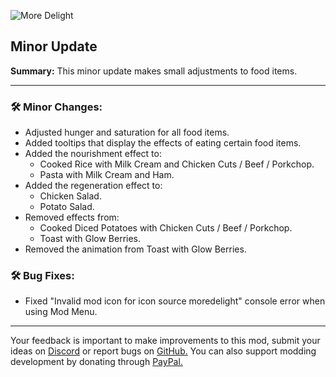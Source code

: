 ![More Delight](https://cdn.modrinth.com/data/znHQQtuU/images/8f550320a5d50408e5bfbafd9cf390f41d53a5a1.png)

## Minor Update

**Summary:** This minor update makes small adjustments to food items.

***

### 🛠️ Minor Changes:

- Adjusted hunger and saturation for all food items.
- Added tooltips that display the effects of eating certain food items.
- Added the nourishment effect to:
    - Cooked Rice with Milk Cream and Chicken Cuts / Beef / Porkchop.
    - Pasta with Milk Cream and Ham.
- Added the regeneration effect to:
    - Chicken Salad.
    - Potato Salad.
- Removed effects from:
    - Cooked Diced Potatoes with Chicken Cuts / Beef / Porkchop.
    - Toast with Glow Berries.
- Removed the animation from Toast with Glow Berries.

### 🛠️ Bug Fixes:

- Fixed "Invalid mod icon for icon source moredelight" console error when using Mod Menu.

***

Your feedback is important to make improvements to this mod, submit your ideas on [Discord](https://discord.gg/yweZ2agkDw) or report bugs on [GitHub.](https://github.com/axperty/moredelight)
You can also support modding development by donating through [PayPal.](https://paypal.me/kevgelhorn)
